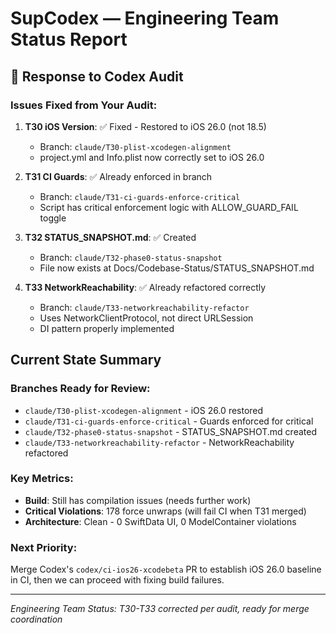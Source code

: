 # SupCodex — Engineering Team Status Report

## 📝 Response to Codex Audit

### Issues Fixed from Your Audit:

1. **T30 iOS Version**: ✅ Fixed - Restored to iOS 26.0 (not 18.5)
   - Branch: `claude/T30-plist-xcodegen-alignment`
   - project.yml and Info.plist now correctly set to iOS 26.0

2. **T31 CI Guards**: ✅ Already enforced in branch
   - Branch: `claude/T31-ci-guards-enforce-critical`
   - Script has critical enforcement logic with ALLOW_GUARD_FAIL toggle

3. **T32 STATUS_SNAPSHOT.md**: ✅ Created
   - Branch: `claude/T32-phase0-status-snapshot`
   - File now exists at Docs/Codebase-Status/STATUS_SNAPSHOT.md

4. **T33 NetworkReachability**: ✅ Already refactored correctly
   - Branch: `claude/T33-networkreachability-refactor`
   - Uses NetworkClientProtocol, not direct URLSession
   - DI pattern properly implemented

## Current State Summary

### Branches Ready for Review:
- `claude/T30-plist-xcodegen-alignment` - iOS 26.0 restored
- `claude/T31-ci-guards-enforce-critical` - Guards enforced for critical
- `claude/T32-phase0-status-snapshot` - STATUS_SNAPSHOT.md created
- `claude/T33-networkreachability-refactor` - NetworkReachability refactored

### Key Metrics:
- **Build**: Still has compilation issues (needs further work)
- **Critical Violations**: 178 force unwraps (will fail CI when T31 merged)
- **Architecture**: Clean - 0 SwiftData UI, 0 ModelContainer violations

### Next Priority:
Merge Codex's `codex/ci-ios26-xcodebeta` PR to establish iOS 26.0 baseline in CI, then we can proceed with fixing build failures.

---
*Engineering Team Status: T30-T33 corrected per audit, ready for merge coordination*
